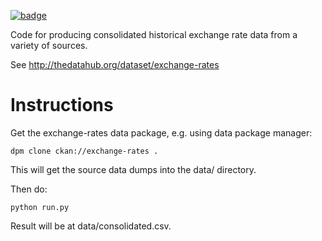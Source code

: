 <a className="gh-badge" href="https://datahub.io/core/exchange-rates-usd"><img src="https://badgen.net/badge/icon/View%20on%20datahub.io/orange?icon=https://datahub.io/datahub-cube-badge-icon.svg&label&scale=1.25" alt="badge" /></a>

Code for producing consolidated historical exchange rate data from a variety of
sources.

See <http://thedatahub.org/dataset/exchange-rates>

Instructions
============

Get the exchange-rates data package, e.g. using data package manager:

    dpm clone ckan://exchange-rates .

This will get the source data dumps into the data/ directory.

Then do:

    python run.py

Result will be at data/consolidated.csv.

